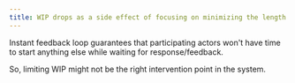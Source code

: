 ```yaml
---
title: WIP drops as a side effect of focusing on minimizing the length of feedback loops
---
```


Instant feedback loop guarantees that participating actors won't have time to start anything else while waiting for response/feedback.

So, limiting WIP might not be the right intervention point in the system.
